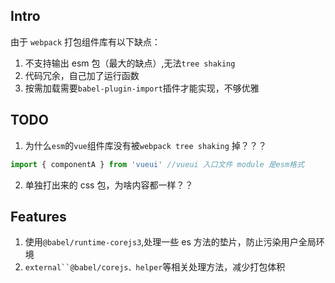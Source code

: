 ## Intro

由于 `webpack` 打包组件库有以下缺点：

1. 不支持输出 esm 包（最大的缺点）,无法`tree shaking`
2. 代码冗余，自己加了运行函数
3. 按需加载需要`babel-plugin-import`插件才能实现，不够优雅

## TODO

1. 为什么`esm`的`vue`组件库没有被`webpack tree shaking` 掉？？？

```js
import { componentA } from 'vueui' //vueui 入口文件 module 是esm格式
```

2. 单独打出来的 css 包，为啥内容都一样？？

## Features

1. 使用`@babel/runtime-corejs3`,处理一些 es 方法的垫片，防止污染用户全局环境
2. ` external``@babel/corejs、helper `等相关处理方法，减少打包体积
